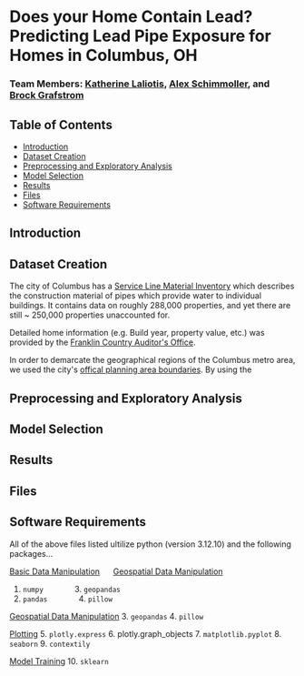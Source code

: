 # Does your Home Contain Lead? Predicting Lead Pipe Exposure for Homes in Columbus, OH 

### Team Members: [Katherine Laliotis](https://github.com/kklaliotis), [Alex Schimmoller](https://github.com/aschimmo), and [Brock Grafstrom](https://github.com/brockgrafstrom)

## Table of Contents
- [Introduction](#introduction)
- [Dataset Creation](#dataset-creation)
- [Preprocessing and Exploratory Analysis](#preprocessing-and-exploratory-analysis)
- [Model Selection](#model-selection)
- [Results](#results)
- [Files](#files)
- [Software Requirements](#software-requirements)
## Introduction

## Dataset Creation

The city of Columbus has a [Service Line Material Inventory](https://experience.arcgis.com/experience/1ddfc9ee51ae4eddbdf8003c81eef7e4/) which describes the construction material of pipes which provide water to individual buildings. It contains data on roughly 288,000 properties, and yet there are still ~ 250,000 properties unaccounted for. 

Detailed home information (e.g. Build year, property value, etc.) was provided by the [Franklin Country Auditor's Office](https://www.franklincountyauditor.com/home).

In order to demarcate the geographical regions of the Columbus metro area, we used the city's [offical planning area boundaries](https://opendata.columbus.gov/datasets/00b5b47799d546efb13eddee7dad52b5_16/explore). By using the 
## Preprocessing and Exploratory Analysis

## Model Selection

## Results

## Files 

## Software Requirements
All of the above files listed ultilize python (version 3.12.10) and the following packages...

<ins>Basic Data Manipulation</ins>$~~~~~~$<ins>Geospatial Data Manipulation</ins>
1. `numpy`      $~~~~~~~~~~~~$          3. `geopandas`
2. `pandas`     $~~~~~~~~~~~~$          4. `pillow`

<ins>Geospatial Data Manipulation</ins>
3. `geopandas`
4. `pillow`

<ins>Plotting</ins>
5. `plotly.express`
6. plotly.graph_objects
7. `matplotlib.pyplot`
8. `seaborn`
9. `contextily`

<ins>Model Training</ins>
10. `sklearn`
